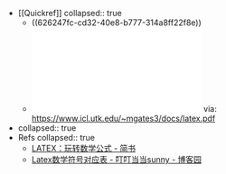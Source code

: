 - [[Quickref]]
  collapsed:: true
  - ((626247fc-cd32-40e8-b777-314a8ff22f8e))
  - ![latex.pdf](../assets/latex_1650278700583_0.pdf)
    via: https://www.icl.utk.edu/~mgates3/docs/latex.pdf
- collapsed:: true
- Refs
  collapsed:: true
  - [LATEX：玩转数学公式 - 简书](https://www.jianshu.com/p/97ec8a3739f6)
  - [Latex数学符号对应表 - 叮叮当当sunny - 博客园](https://www.cnblogs.com/dingdangsunny/p/12312966.html)